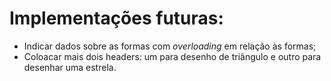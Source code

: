 # Implementações futuras:

- Indicar dados sobre as formas com *overloading* em relação às formas;
- Coloacar mais dois headers: um para desenho de triângulo e outro para desenhar uma estrela.
